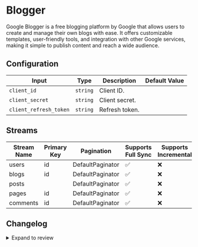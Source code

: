 # Blogger
Google Blogger is a free blogging platform by Google that allows users to create and manage their own blogs with ease. It offers customizable templates, user-friendly tools, and integration with other Google services, making it simple to publish content and reach a wide audience. 

## Configuration

| Input | Type | Description | Default Value |
|-------|------|-------------|---------------|
| `client_id` | `string` | Client ID.  |  |
| `client_secret` | `string` | Client secret.  |  |
| `client_refresh_token` | `string` | Refresh token.  |  |

## Streams
| Stream Name | Primary Key | Pagination | Supports Full Sync | Supports Incremental |
|-------------|-------------|------------|---------------------|----------------------|
| users | id | DefaultPaginator | ✅ |  ❌  |
| blogs | id | DefaultPaginator | ✅ |  ❌  |
| posts |  | DefaultPaginator | ✅ |  ❌  |
| pages | id | DefaultPaginator | ✅ |  ❌  |
| comments | id | DefaultPaginator | ✅ |  ❌  |

## Changelog

<details>
  <summary>Expand to review</summary>

| Version          | Date              | Pull Request | Subject        |
|------------------|-------------------|--------------|----------------|
| 0.0.11 | 2025-02-15 | [53903](https://github.com/airbytehq/airbyte/pull/53903) | Update dependencies |
| 0.0.10 | 2025-02-08 | [53435](https://github.com/airbytehq/airbyte/pull/53435) | Update dependencies |
| 0.0.9 | 2025-02-01 | [52921](https://github.com/airbytehq/airbyte/pull/52921) | Update dependencies |
| 0.0.8 | 2025-01-25 | [52161](https://github.com/airbytehq/airbyte/pull/52161) | Update dependencies |
| 0.0.7 | 2025-01-18 | [51746](https://github.com/airbytehq/airbyte/pull/51746) | Update dependencies |
| 0.0.6 | 2025-01-11 | [51242](https://github.com/airbytehq/airbyte/pull/51242) | Update dependencies |
| 0.0.5 | 2024-12-28 | [50441](https://github.com/airbytehq/airbyte/pull/50441) | Update dependencies |
| 0.0.4 | 2024-12-21 | [50162](https://github.com/airbytehq/airbyte/pull/50162) | Update dependencies |
| 0.0.3 | 2024-12-14 | [49578](https://github.com/airbytehq/airbyte/pull/49578) | Update dependencies |
| 0.0.2 | 2024-12-12 | [49012](https://github.com/airbytehq/airbyte/pull/49012) | Update dependencies |
| 0.0.1 | 2024-11-09 | | Initial release by [@bala-ceg](https://github.com/bala-ceg) via Connector Builder |

</details>
